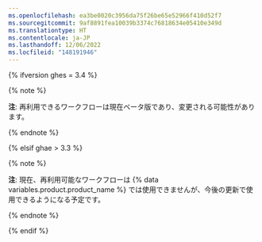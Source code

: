 ```yaml
---
ms.openlocfilehash: ea3be0020c3956da75f26be65e52966f410d52f7
ms.sourcegitcommit: 9af8891fea10039b3374c76818634e05410e349d
ms.translationtype: HT
ms.contentlocale: ja-JP
ms.lasthandoff: 12/06/2022
ms.locfileid: "148191946"
---
```

{% ifversion ghes = 3.4 %}

{% note %}

**注**: 再利用できるワークフローは現在ベータ版であり、変更される可能性があります。

{% endnote %}

{% elsif ghae > 3.3 %}

{% note %}

**注**: 現在、再利用可能なワークフローは {% data variables.product.product_name %} では使用できませんが、今後の更新で使用できるようになる予定です。

{% endnote %}

{% endif %}
